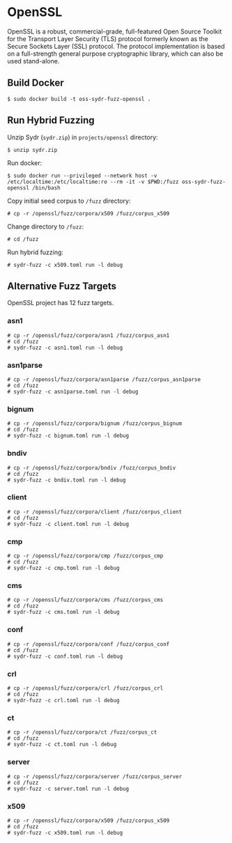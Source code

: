 # OpenSSL

OpenSSL is a robust, commercial-grade, full-featured Open Source Toolkit for the
Transport Layer Security (TLS) protocol formerly known as the Secure Sockets
Layer (SSL) protocol. The protocol implementation is based on a full-strength
general purpose cryptographic library, which can also be used stand-alone.

## Build Docker

    $ sudo docker build -t oss-sydr-fuzz-openssl .

## Run Hybrid Fuzzing

Unzip Sydr (`sydr.zip`) in `projects/openssl` directory:

    $ unzip sydr.zip

Run docker:

    $ sudo docker run --privileged --network host -v /etc/localtime:/etc/localtime:ro --rm -it -v $PWD:/fuzz oss-sydr-fuzz-openssl /bin/bash

Copy initial seed corpus to `/fuzz` directory:

    # cp -r /openssl/fuzz/corpora/x509 /fuzz/corpus_x509

Change directory to `/fuzz`:

    # cd /fuzz

Run hybrid fuzzing:

    # sydr-fuzz -c x509.toml run -l debug

## Alternative Fuzz Targets

OpenSSL project has 12 fuzz targets.

### asn1

    # cp -r /openssl/fuzz/corpora/asn1 /fuzz/corpus_asn1
    # cd /fuzz
    # sydr-fuzz -c asn1.toml run -l debug

### asn1parse

    # cp -r /openssl/fuzz/corpora/asn1parse /fuzz/corpus_asn1parse
    # cd /fuzz
    # sydr-fuzz -c asn1parse.toml run -l debug

### bignum

    # cp -r /openssl/fuzz/corpora/bignum /fuzz/corpus_bignum
    # cd /fuzz
    # sydr-fuzz -c bignum.toml run -l debug

### bndiv

    # cp -r /openssl/fuzz/corpora/bndiv /fuzz/corpus_bndiv
    # cd /fuzz
    # sydr-fuzz -c bndiv.toml run -l debug

### client

    # cp -r /openssl/fuzz/corpora/client /fuzz/corpus_client
    # cd /fuzz
    # sydr-fuzz -c client.toml run -l debug

### cmp

    # cp -r /openssl/fuzz/corpora/cmp /fuzz/corpus_cmp
    # cd /fuzz
    # sydr-fuzz -c cmp.toml run -l debug

### cms

    # cp -r /openssl/fuzz/corpora/cms /fuzz/corpus_cms
    # cd /fuzz
    # sydr-fuzz -c cms.toml run -l debug

### conf

    # cp -r /openssl/fuzz/corpora/conf /fuzz/corpus_conf
    # cd /fuzz
    # sydr-fuzz -c conf.toml run -l debug

### crl

    # cp -r /openssl/fuzz/corpora/crl /fuzz/corpus_crl
    # cd /fuzz
    # sydr-fuzz -c crl.toml run -l debug

### ct

    # cp -r /openssl/fuzz/corpora/ct /fuzz/corpus_ct
    # cd /fuzz
    # sydr-fuzz -c ct.toml run -l debug

### server

    # cp -r /openssl/fuzz/corpora/server /fuzz/corpus_server
    # cd /fuzz
    # sydr-fuzz -c server.toml run -l debug

### x509

    # cp -r /openssl/fuzz/corpora/x509 /fuzz/corpus_x509
    # cd /fuzz
    # sydr-fuzz -c x509.toml run -l debug
